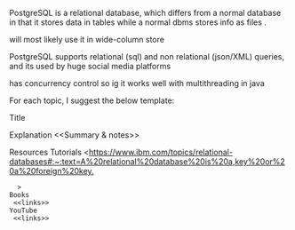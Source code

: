 
PostgreSQL is a relational database, which differs from a normal database in that it stores data in tables while a normal dbms stores info as files .

will most likely use it in wide-column store 

PostgreSQL supports relational (sql) and non relational (json/XML) queries, and its used by huge social media platforms 

has concurrency control so ig it works well with multithreading in java

For each topic, I suggest the below template: 

Title

Explanation 
<<Summary & notes>>

Resources 
    Tutorials 
      <<https://www.ibm.com/topics/relational-databases#:~:text=A%20relational%20database%20is%20a,key%20or%20a%20foreign%20key.>
      
	  >
    Books
     <<links>>
    YouTube 
     <<links>>
